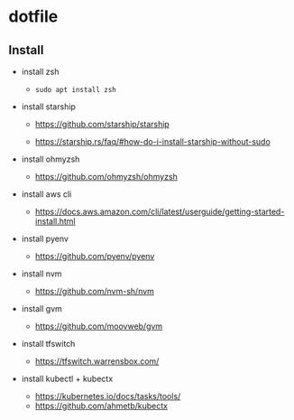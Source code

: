 # dotfile

## Install

- install zsh

  - `sudo apt install zsh`

- install starship

  - https://github.com/starship/starship

  - https://starship.rs/faq/#how-do-i-install-starship-without-sudo

- install ohmyzsh

  - https://github.com/ohmyzsh/ohmyzsh

- install aws cli

  - https://docs.aws.amazon.com/cli/latest/userguide/getting-started-install.html

- install pyenv

  - https://github.com/pyenv/pyenv

- install nvm
  
  - https://github.com/nvm-sh/nvm

- install gvm

  - https://github.com/moovweb/gvm

- install tfswitch

  - https://tfswitch.warrensbox.com/

- install kubectl + kubectx

  - https://kubernetes.io/docs/tasks/tools/
  - https://github.com/ahmetb/kubectx
